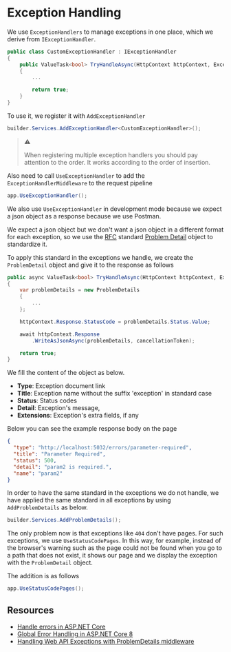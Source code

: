 # Exception Handling

We use `ExceptionHandlers` to manage exceptions in one place, which we derive
from `IExceptionHandler`.

```csharp
public class CustomExceptionHandler : IExceptionHandler
{
    public ValueTask<bool> TryHandleAsync(HttpContext httpContext, Exception exception, CancellationToken cancellationToken)
    {
        ...

        return true;
    }
}
```

To use it, we register it with `AddExceptionHandler`

```csharp
builder.Services.AddExceptionHandler<CustomExceptionHandler>();
```

> :warning:
>
> When registering multiple exception handlers you should pay attention to the
> order. It works according to the order of insertion.

Also need to call `UseExceptionHandler` to add the `ExceptionHandlerMiddleware`
to the request pipeline

```csharp
app.UseExceptionHandler();
```

We also use `UseExceptionHandler` in development mode because we expect a json
object as a response because we use Postman.

We expect a json object but we don't want a json object in a different format
for each exception, so we use the
[RFC](https://datatracker.ietf.org/doc/html/rfc7807) standard [Problem
Detail](https://datatracker.ietf.org/doc/html/rfc7807#section-3.1)
object to standardize it.

To apply this standard in the exceptions we handle, we create the
`ProblemDetail` object and give it to the response as follows

```csharp
public async ValueTask<bool> TryHandleAsync(HttpContext httpContext, Exception exception,CancellationToken cancellationToken)
{
    var problemDetails = new ProblemDetails
    {
        ...
    };

    httpContext.Response.StatusCode = problemDetails.Status.Value;

    await httpContext.Response
        .WriteAsJsonAsync(problemDetails, cancellationToken);

    return true;
}
```

We fill the content of the object as below.

- **Type**: Exception document link
- **Title**: Exception name without the suffix 'exception' in standard case
- **Status**: Status codes
- **Detail**: Exception's message,
- **Extensions**: Exception's extra fields, if any

Below you can see the example response body on the page

```json
{
  "type": "http://localhost:5032/errors/parameter-required",
  "title": "Parameter Required",
  "status": 500,
  "detail": "param2 is required.",
  "name": "param2"
}
```

In order to have the same standard in the exceptions we do not handle, we have
applied the same standard in all exceptions by using `AddProblemDetails` as
below.

```csharp
builder.Services.AddProblemDetails();
```

The only problem now is that exceptions like `404` don't have pages. For such
exceptions, we use `UseStatusCodePages`. In this way, for example, instead of
the browser's warning such as the page could not be found when you go to a path
that does not exist, it shows our page and we display the exception with the
`ProblemDetail` object.

The addition is as follows

```csharp
app.UseStatusCodePages();
```

## Resources

- [Handle errors in ASP.NET Core][handle-errors]
- [Global Error Handling in ASP.NET Core 8][global-error-handling]
- [Handling Web API Exceptions with ProblemDetails middleware][blog-post]

[blog-post]: https://andrewlock.net/handling-web-api-exceptions-with-problemdetails-middleware/
[global-error-handling]: https://www.milanjovanovic.tech/blog/global-error-handling-in-aspnetcore-8#new-way-iexceptionhandler
[handle-errors]: https://learn.microsoft.com/en-us/aspnet/core/fundamentals/error-handling?view=aspnetcore-8.0#server-exception-handling
